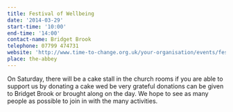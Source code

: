 ```yaml
---
title: Festival of Wellbeing
date: '2014-03-29'
start-time: '10:00'
end-time: '14:00'
contact-name: Bridget Brook
telephone: 07799 474731
website: 'http://www.time-to-change.org.uk/your-organisation/events/festival-wellbeing'
place: the-abbey
---
```

On Saturday, there will be a cake stall in the church rooms if you are able to support us by donating a cake wed be very grateful donations can be given to Bridget Brook or brought along on the day. We hope to see as many people as possible to join in with the many activities.
